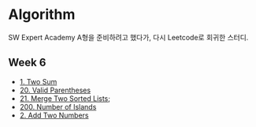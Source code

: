# Algorithm

SW Expert Academy A형을 준비하려고 했다가, 다시 Leetcode로 회귀한 스터디.

## Week 6

- [1. Two Sum](https://leetcode.com/problems/two-sum/)
- [20. Valid Parentheses](https://leetcode.com/problems/valid-parentheses/)
- [21. Merge Two Sorted Lists](https://leetcode.com/problems/merge-two-sorted-lists/);
- [200. Number of Islands](https://leetcode.com/problems/number-of-islands/)
- [2. Add Two Numbers](https://leetcode.com/problems/add-two-numbers/)
